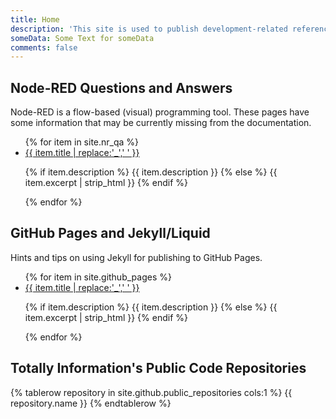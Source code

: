 ```yaml
---
title: Home
description: 'This site is used to publish development-related reference information curated by Totally Information.'
someData: Some Text for someData
comments: false
---
```


## Node-RED Questions and Answers

Node-RED is a flow-based (visual) programming tool. These pages have some information that may be currently missing from the documentation.

<ul>
{% for item in site.nr_qa %}
  <li>
    <a href="{{ item.url }}">{{ item.title | replace:'_',' ' }}</a>
    <p>{% if item.description %}
        {{ item.description }}
    {% else %}
        {{ item.excerpt | strip_html }}
    {% endif %}</p>
  </li>
{% endfor %}
</ul>

## GitHub Pages and Jekyll/Liquid

Hints and tips on using Jekyll for publishing to GitHub Pages.

<ul>
{% for item in site.github_pages %}
  <li>
    <a href="{{ item.url }}">{{ item.title | replace:'_',' ' }}</a>
    <p>{% if item.description %}
        {{ item.description }}
    {% else %}
        {{ item.excerpt | strip_html }}
    {% endif %}</p>
  </li>
{% endfor %}
</ul>

## Totally Information's Public Code Repositories

<table>
    {% tablerow repository in site.github.public_repositories cols:1 %}
        <a hre="{{ repository.html_url }}">{{ repository.name }}</a>
    {% endtablerow %}
</table>

<script>
    (function() {
        // Dump the page object to a JS variable - note we have to strip or escape the html
        var jk_page = {{ page | jsonify | strip_html }};
        var someData = '{{ page.someData }}'
        var layout = '{{ layout }}'
        console.log('--PAGE (jsonify)--', jk_page)
        console.log('someData', someData)
    })();
</script>
